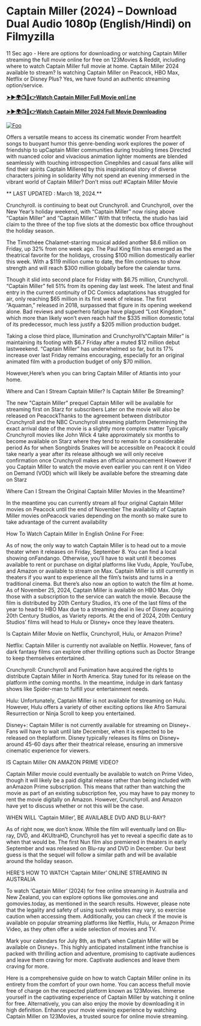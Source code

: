 # Captain Miller (2024) – Download Dual Audio 1080p (English/Hindi) on Filmyzilla

11 Sec ago - Here are options for downloading or watching Captain Miller streaming the full movie online for free on 123Movies & Reddit, including where to watch Captain Miller full movie at home. Captain Miller 2024 available to stream? Is watching Captain Miller on Peacock, HBO Max, Netflix or Disney Plus? Yes, we have found an authentic streaming option/service.


[**➤►🌍📺📱👉Watch Captain Miller Full Movie onl𝚒ne**](https://bit.ly/Most-popular-Movies)

[**➤►🌍📺📱👉Watch Captain Miller 2024 Full Movie Downloading**](https://bit.ly/Most-popular-Movies)

[![Foo](https://static.wixstatic.com/media/b249f9_adac8f70fb3f45b88691696c77de18f3~mv2.gif)](https://bit.ly/Most-popular-Movies)


Offers a versatile means to access its cinematic wonder From heartfelt songs to buoyant humor this genre-bending work explores the power of friendship to upCaptain Miller communities during troubling times Directed with nuanced color and vivacious animation lighter moments are blended seamlessly with touching introspection Cinephiles and casual fans alike will find their spirits Captain Millered by this inspirational story of diverse characters joining in solidarity Why not spend an evening immersed in the vibrant world of Captain Miller? Don’t miss out! #Captain Miller Movie

** LAST UPDATED : March 18, 2024.**

Crunchyroll. is continuing to beat out Crunchyroll. and Crunchyroll, over the New Year’s holiday weekend, with “Captain Miller” now rising above “Captain Miller” and “Captain Miller.” With that trifecta, the studio has laid claim to the three of the top five slots at the domestic box office throughout the holiday season.

The Timothéee Chalamet-starring musical added another $8.6 million on Friday, up 32% from one week ago. The Paul King film has emerged as the theatrical favorite for the holidays, crossing $100 million domestically earlier this week. With a $119 million cume to date, the film continues to show strength and will reach $300 million globally before the calendar turns.

Though it slid into second place for Friday with $6.75 million, Crunchyroll. “Captain Miller” fell 51% from its opening day last week. The latest and final entry in the current continuity of DC Comics adaptations has struggled for air, only reaching $65 million in its first week of release. The first “Aquaman,” released in 2018, surpassed that figure in its opening weekend alone. Bad reviews and superhero fatigue have plagued “Lost Kingdom,” which more than likely won’t even reach half the $335 million domestic total of its predecessor, much less justify a $205 million production budget.

Taking a close third place, Illumination and Crunchyroll’s“Captain Miller” is maintaining its footing with $6.7 Friday after a muted $12 million debut lastweekend. “Captain Miller” has underwhelmed so far, but its 17% increase over last Friday remains encouraging, especially for an original animated film with a production budget of only $70 million.

However,Here’s when you can bring Captain Miller of Atlantis into your home.

Where and Can I Stream Captain Miller? Is Captain Miller Be Streaming?

The new "Captain Miller" prequel Captain Miller will be available for streaming first on Starz for subscribers Later on the movie will also be released on PeacockThanks to the agreement between distributor Crunchyroll and the NBC Crunchyroll streaming platform Determining the exact arrival date of the movie is a slightly more complex matter Typically Crunchyroll movies like John Wick 4 take approximately six months to become available on Starz where they tend to remain for a considerable period As for when Songbirds Snakes will be accessible on Peacock it could take nearly a year after its release although we will only receive confirmation once Crunchyroll makes an official announcement However if you Captain Miller to watch the movie even earlier you can rent it on Video on Demand (VOD) which will likely be available before the streaming date on Starz

Where Can I Stream the Original Captain Miller Movies in the Meantime?

In the meantime you can currently stream all four original Captain Miller movies on Peacock until the end of November The availability of Captain Miller movies onPeacock varies depending on the month so make sure to take advantage of the current availability

How To Watch Captain Miller In English Online For Free:

As of now, the only way to watch Captain Miller is to head out to a movie theater when it releases on Friday, September 8. You can find a local showing onFandango. Otherwise, you’ll have to wait until it becomes available to rent or purchase on digital platforms like Vudu, Apple, YouTube, and Amazon or available to stream on Max. Captain Miller is still currently in theaters if you want to experience all the film’s twists and turns in a traditional cinema. But there’s also now an option to watch the film at home. As of November 25, 2024, Captain Miller is available on HBO Max. Only those with a subscription to the service can watch the movie. Because the film is distributed by 20th Century Studios, it’s one of the last films of the year to head to HBO Max due to a streaming deal in lieu of Disney acquiring 20th Century Studios, as Variety reports. At the end of 2024, 20th Century Studios’ films will head to Hulu or Disney+ once they leave theaters.

Is Captain Miller Movie on Netflix, Crunchyroll, Hulu, or Amazon Prime?

Netflix: Captain Miller is currently not available on Netflix. However, fans of dark fantasy films can explore other thrilling options such as Doctor Strange to keep themselves entertained.

Crunchyroll: Crunchyroll and Funimation have acquired the rights to distribute Captain Miller in North America. Stay tuned for its release on the platform inthe coming months. In the meantime, indulge in dark fantasy shows like Spider-man to fulfill your entertainment needs.

Hulu: Unfortunately, Captain Miller is not available for streaming on Hulu. However, Hulu offers a variety of other exciting options like Afro Samurai Resurrection or Ninja Scroll to keep you entertained.

Disney+: Captain Miller is not currently available for streaming on Disney+. Fans will have to wait until late December, when it is expected to be released on theplatform. Disney typically releases its films on Disney+ around 45-60 days after their theatrical release, ensuring an immersive cinematic experience for viewers.

IS Captain Miller ON AMAZON PRIME VIDEO?

Captain Miller movie could eventually be available to watch on Prime Video, though it will likely be a paid digital release rather than being included with anAmazon Prime subscription. This means that rather than watching the movie as part of an existing subscription fee, you may have to pay money to rent the movie digitally on Amazon. However, Crunchyroll. and Amazon have yet to discuss whether or not this will be the case.

WHEN WILL ‘Captain Miller’, BE AVAILABLE DVD AND BLU-RAY?

As of right now, we don’t know. While the film will eventually land on Blu-ray, DVD, and 4KUltraHD, Crunchyroll has yet to reveal a specific date as to when that would be. The first Nun film also premiered in theaters in early September and was released on Blu-ray and DVD in December. Our best guess is that the sequel will follow a similar path and will be available around the holiday season.

HERE’S HOW TO WATCH ‘Captain Miller’ ONLINE STREAMING IN AUSTRALIA

To watch ‘Captain Miller’ (2024) for free online streaming in Australia and New Zealand, you can explore options like gomovies.one and gomovies.today, as mentioned in the search results. However, please note that the legality and safety of using such websites may vary, so exercise caution when accessing them. Additionally, you can check if the movie is available on popular streaming platforms like Netflix, Hulu, or Amazon Prime Video, as they often offer a wide selection of movies and TV.

Mark your calendars for July 8th, as that’s when Captain Miller will be available on Disney+. This highly anticipated installment inthe franchise is packed with thrilling action and adventure, promising to captivate audiences and leave them craving for more. Captivate audiences and leave them craving for more.

Here is a comprehensive guide on how to watch Captain Miller online in its entirety from the comfort of your own home. You can access thefull movie free of charge on the respected platform known as 123Movies. Immerse yourself in the captivating experience of Captain Miller by watching it online for free. Alternatively, you can also enjoy the movie by downloading it in high definition. Enhance your movie viewing experience by watching Captain Miller on 123Movies, a trusted source for online movie streaming.
